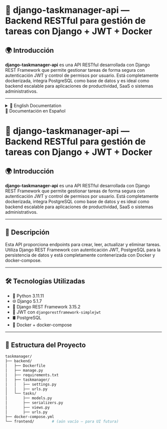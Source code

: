 # 🧩 django-taskmanager-api — Backend RESTful para gestión de tareas con Django + JWT + Docker

## 🌍 Introducción

**django-taskmanager-api** es una API RESTful desarrollada con Django REST Framework que permite gestionar tareas de forma segura con autenticación JWT y control de permisos por usuario. Está completamente dockerizada, integra PostgreSQL como base de datos y es ideal como backend escalable para aplicaciones de productividad, SaaS o sistemas administrativos.

---

<details>
<summary>📘 English Documentation</summary>

## 📌 Description

This API provides endpoints to create, read, update and delete tasks. It uses Django REST Framework with JWT authentication, PostgreSQL for data persistence, and is fully containerized with Docker and docker-compose.

---

## 🛠️ Built With

- 🐍 Python 3.11.11
- 🌐 Django 5.1.7
- 🔧 Django REST Framework 3.15.2
- 🔐 JWT via `djangorestframework-simplejwt`
- 🛢️ PostgreSQL
- 🐳 Docker + docker-compose

---

## 📁 Project Structure

```sh
taskmanager/
├── backend/
│   ├── Dockerfile
│   ├── manage.py
│   ├── requirements.txt
│   ├── taskmanager/
│   │   ├── settings.py
│   │   ├── urls.py
│   └── tasks/
│       ├── models.py
│       ├── serializers.py
│       ├── views.py
│       ├── urls.py
├── docker-compose.yml
└── frontend/        # (empty for now – placeholder for future UI)
```


---

## 🚀 Getting Started

### 1. Clone the Repository

```bash
git clone https://github.com/camilotenorio1234/django-taskmanager-api.git
cd django-taskmanager-api
```

---

### 2. Start Services with Docker

```bash
docker-compose up --build
```

This will:

- Start PostgreSQL database
- Build and run the Django server at http://localhost:8000/

---

### 3. Apply Migrations & Create Superusers

In a new terminal, run:

``` bash
docker-compose exec web python manage.py makemigrations
docker-compose exec web python manage.py migrate
```

Then create superusers:

```bash
docker-compose exec web python manage.py createsuperuser
```

Example credentials:

- Username: admin
- Password: 1234


### 4. Access the Admin Panel

```bash
http://localhost:8000/admin/
```

--- 

### 🔐 JWT Authentication

#### Login & Refresh Endpoints

```sh
+------------------------+--------+--------------------------------------------+
| Endpoint               | Method | Description                                |
+------------------------+--------+--------------------------------------------+
| /api/token/            | POST   | Obtain access & refresh tokens             |
| /api/token/refresh/    | POST   | Refresh access token                       |
+------------------------+--------+--------------------------------------------+

```
--- 

Login with JSON body:

```json
{
  "username": "admin",
  "password": "1234"
}
```

Use the access token in your requests:

```sh
Authorization: Bearer your_access_token
```
---

### 📮 API Endpoints for Tasks

### 📮 API Endpoints for Tasks

```sh
+------------------------+--------+---------------------------+
| Endpoint               | Method | Description               |
+------------------------+--------+---------------------------+
| /api/tasks/            | GET    | List all tasks            |
| /api/tasks/            | POST   | Create a new task         |
| /api/tasks/{id}/       | GET    | Get task by ID            |
| /api/tasks/{id}/       | PUT    | Update full task          |
| /api/tasks/{id}/       | PATCH  | Update partial task       |
| /api/tasks/{id}/       | DELETE | Delete task               |
+------------------------+--------+---------------------------+

```

Example POST body:

```json
{
  "title": "Estudiar JWT",
  "description": "Aprender cómo funciona JWT en Django",
  "status": "PENDING",
  "due_date": "2025-04-10",
  "assigned_to": 1
}
```

> ⚠️ **Nota:** `assigned_to` debe ser el ID de un usuario existente.

---

### 🧪 Postman Testing

You can test endpoints easily with Postman:

- Use /api/token/ to obtain your JWT.
- Add Authorization: Bearer <access_token> in headers.
- Use CRUD endpoints under /api/tasks/.

---
### ⚙️ Tech Notes

- Authentication and permissions enforced with IsAuthenticated
- Full JWT config in settings.py
- Base image: python:3.11
- Uses Docker multi-service architecture (web + db)

---

### 📦 Requirements

See requirements.txt for exact dependency versions:

```sh
asgiref==3.8.1
Django==5.1.7
djangorestframework==3.15.2
djangorestframework_simplejwt==5.5.0
dnspython==2.7.0
mysqlclient==2.2.7
pip==25.0
psycopg2-binary==2.9.10
PyJWT==2.9.0
pymongo==4.11.3
setuptools==75.8.0
sqlparse==0.5.3
tzdata==2025.1
wheel==0.45.1
```

</details>
<summary>📘 Documentación en Español</summary>

# 🧩 django-taskmanager-api — Backend RESTful para gestión de tareas con Django + JWT + Docker

## 🌍 Introducción

**django-taskmanager-api** es una API RESTful desarrollada con Django REST Framework que permite gestionar tareas de forma segura con autenticación JWT y control de permisos por usuario. Está completamente dockerizada, integra PostgreSQL como base de datos y es ideal como backend escalable para aplicaciones de productividad, SaaS o sistemas administrativos.

---

## 📌 Descripción

Esta API proporciona endpoints para crear, leer, actualizar y eliminar tareas. Utiliza Django REST Framework con autenticación JWT, PostgreSQL para la persistencia de datos y está completamente contenerizada con Docker y docker-compose.

---

## 🛠️ Tecnologías Utilizadas

- 🐍 Python 3.11.11
- 🌐 Django 5.1.7
- 🔧 Django REST Framework 3.15.2
- 🔐 JWT con `djangorestframework-simplejwt`
- 🛢️ PostgreSQL
- 🐳 Docker + docker-compose

---

## 📁 Estructura del Proyecto

```sh
taskmanager/
├── backend/
│   ├── Dockerfile
│   ├── manage.py
│   ├── requirements.txt
│   ├── taskmanager/
│   │   ├── settings.py
│   │   ├── urls.py
│   └── tasks/
│       ├── models.py
│       ├── serializers.py
│       ├── views.py
│       ├── urls.py
├── docker-compose.yml
└── frontend/        # (aún vacío – para UI futura)



